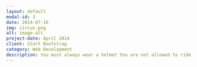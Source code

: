 ```yaml
---
layout: default
modal-id: 3
date: 2014-07-16
img: circus.png
alt: image-alt
project-date: April 2014
client: Start Bootstrap
category: Web Development
description: You must always wear a helmet You are not allowed to ride on a shared road with speed limit over 60km/h
---
```

